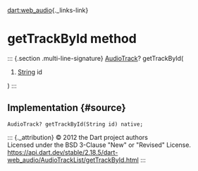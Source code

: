 [dart:web\_audio](../../dart-web_audio/dart-web_audio-library){._links-link}

getTrackById method
===================

::: {.section .multi-line-signature}
[AudioTrack](../audiotrack-class)? getTrackById(

1.  [String](../../dart-core/string-class) id

)
:::

Implementation {#source}
--------------

``` {.language-dart data-language="dart"}
AudioTrack? getTrackById(String id) native;
```

::: {._attribution}
© 2012 the Dart project authors\
Licensed under the BSD 3-Clause \"New\" or \"Revised\" License.\
<https://api.dart.dev/stable/2.18.5/dart-web_audio/AudioTrackList/getTrackById.html>
:::
